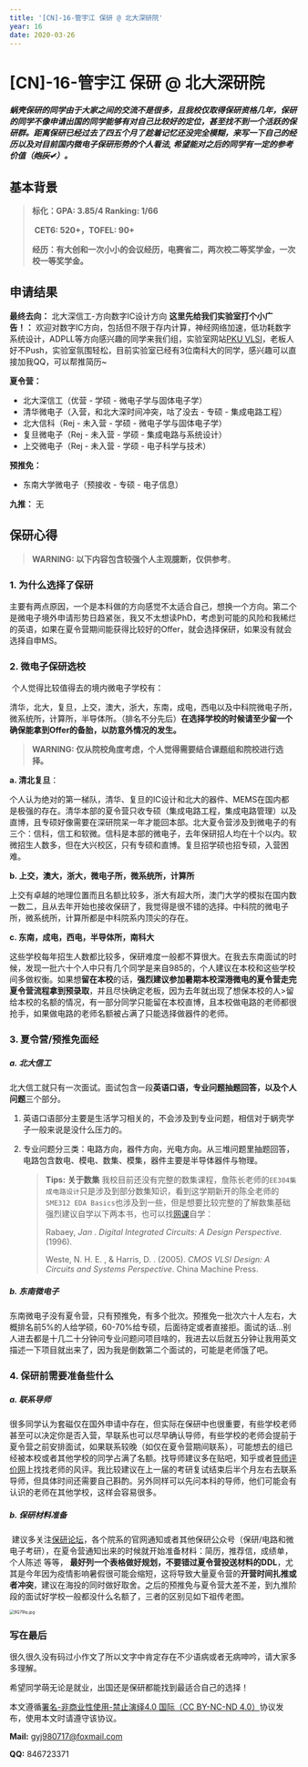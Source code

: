 ```yaml
---
title: '[CN]-16-管宇江 保研 @ 北大深研院'
year: 16
date: 2020-03-26
---
```


# [CN]-16-管宇江 保研 @ 北大深研院

##### 蜗壳保研的同学由于大家之间的交流不是很多，且我校仅取得保研资格几年，保研的同学不像申请出国的同学能够有对自己比较好的定位，甚至找不到一个活跃的保研群。距离保研已经过去了四五个月了趁着记忆还没完全模糊，来写一下自己的经历以及对目前国内微电子保研形势的个人看法, 希望能对之后的同学有一定的参考价值（~~炮灰✔~~）。



## 基本背景

> **标化：GPA: 3.85/4  Ranking: 1/66** 
>
> ​			  **CET6: 520+，TOFEL: 90+**
>
> **经历：有大创和一次小小的会议经历，电赛省二，两次校二等奖学金，一次校一等奖学金。**



## 申请结果

**最终去向：** 北大深信工-方向数字IC设计方向
**这里先给我们实验室打个小广告！：** 欢迎对数字IC方向，包括但不限于存内计算，神经网络加速，低功耗数字系统设计，ADPLL等方向感兴趣的同学来我们组，实验室网站[PKU VLSI](http://www.pku-vlsi.com/)，老板人好不Push，实验室氛围轻松，目前实验室已经有3位南科大的同学，感兴趣可以直接加我QQ，可以帮推简历~

**夏令营：** 

- 北大深信工（优营 - 学硕 - 微电子学与固体电子学）
- 清华微电子（入营，和北大深时间冲突，咕了没去 - 专硕 - 集成电路工程）
- 北大信科（Rej - 未入营 - 学硕 - 微电子学与固体电子学）
- 复旦微电子（Rej - 未入营 - 学硕 - 集成电路与系统设计）
- 上交微电子（Rej - 未入营 - 学硕 - 电子科学与技术）

**预推免：** 

- 东南大学微电子（预接收 - 专硕 - 电子信息）

**九推：** 无



## 保研心得

> **WARNING: 以下内容包含较强个人主观臆断，仅供参考**。

### 1.  为什么选择了保研

​		主要有两点原因，一个是本科做的方向感觉不太适合自己，想换一个方向。第二个是微电子境外申请形势日趋紧张，我又不太想读PhD，考虑到可能的风险和我稀烂的英语，如果在夏令营期间能获得比较好的Offer，就会选择保研，如果没有就会选择自申MS。

### 2.  微电子保研选校

​		个人觉得比较值得去的境内微电子学校有：

清华，北大，复旦，上交，澳大，浙大，东南，成电，西电以及中科院微电子所，微系统所，计算所，半导体所。（排名不分先后）**在选择学校的时候请至少留一个确保能拿到Offer的备胎，以防意外情况的发生。**

> **WARNING: 仅从院校角度考虑，个人觉得需要结合课题组和院校进行选择。**

**a. 清北复旦**：

​		个人认为绝对的第一梯队，清华、复旦的IC设计和北大的器件、MEMS在国内都是极强的存在。清华本部的夏令营只收专硕（集成电路工程，集成电路管理）以及直博，且专硕好像需要在深研院呆一年才能回本部。北大夏令营涉及到微电子的有三个：信科，信工和软微。信科是本部的微电子，去年保研招人均在十个以内。软微招生人数多，但在大兴校区，只有专硕和直博。复旦招学硕也招专硕，入营困难。

**b. 上交，澳大，浙大，微电子所，微系统所，计算所**

​		上交有卓越的地理位置而且名额比较多，浙大有超大所，澳门大学的模拟在国内数一数二，且从去年开始也接收保研了，我觉得是很不错的选择。中科院的微电子所，微系统所，计算所都是中科院系内顶尖的存在。

**c. 东南，成电，西电，半导体所，南科大**

​		这些学校每年招生人数都比较多，保研难度一般都不算很大。在我去东南面试的时候，发现一批六十个人中只有几个同学是来自985的，个人建议在本校和这些学校间多做权衡。如果想**留在本校**的话，**强烈建议参加暑期本校深港微电的夏令营走完夏令营流程拿到预录取**，并且尽快确定老板，因为去年就出现了想保本校的人>留给本校的名额的情况，有一部分同学只能留在本校直博，且本校做电路的老师都很抢手，如果做电路的老师名额被占满了只能选择做器件的老师。

### 3.  夏令营/预推免面经

##### a. 北大信工

​		北大信工就只有一次面试。面试包含一段**英语口语，专业问题抽题回答，**以及**个人问题**三个部分。

1. 英语口语部分主要是生活学习相关的，不会涉及到专业问题，相信对于蜗壳学子一般来说是没什么压力的。

2. 专业问题分三类：电路方向，器件方向，光电方向。从三堆问题里抽题回答，电路包含数电、模电、数集、模集，器件主要是半导体器件与物理。

   > **Tips:** **关于数集** 我校目前还没有完整的数集课程，詹陈长老师的`EE304集成电路设计`只是涉及到部分数集知识，看到这学期新开的陈全老师的`SME312 EDA Basics`也涉及到一些，但是想要比较完整的了解数集基础强烈建议自学以下两本书，也可以找[网课](http://b23.tv/av40507227)自学：
   >
   > Rabaey, *Jan . Digital Integrated Circuits: A Design Perspective.* (1996).
   >
   > Weste, N. H. E. , & Harris, D. . (2005). *CMOS VLSI Design: A Circuits and Systems Perspective*. China Machine Press.

   

##### b.  东南微电子

​		东南微电子没有夏令营，只有预推免，有多个批次。预推免一批次六十人左右，大概排名前5%的人给学硕，60-70%给专硕，后面待定或者直接拒。面试的话...别人进去都是十几二十分钟问专业问题问项目啥的，我进去以后就五分钟让我用英文描述一下项目就出来了，因为我是倒数第二个面试的，可能是老师饿了吧。



### 4.  保研前需要准备些什么

##### a. 联系导师

​		很多同学认为套磁仅在国外申请中存在，但实际在保研中也很重要，有些学校老师甚至可以决定你是否入营，早联系也可以尽早确认导师，有些学校的老师会提前于夏令营之前安排面试，如果联系较晚（如仅在夏令营期间联系），可能想去的组已经被本校或者其他学校的同学占满了名额。找导师建议多在贴吧，知乎或者[导师评价网](https://www.mysupervisor.org/)上找找老师的风评。我比较建议在上一届的考研复试结束后半个月左右去联系导师，但具体时间还需要自己斟酌。另外同样可以先问本科的导师，他们可能会有认识的老师在其他学校，这样会容易很多。

##### b. 保研材料准备

​		建议多关注[保研论坛](https://www.eeban.com/)，各个院系的官网通知或者其他保研公众号（保研/电路和微电子考研），在夏令营通知出来的时候就开始准备材料：简历，推荐信，成绩单，个人陈述 等等， **最好列一个表格做好规划，不要错过夏令营投送材料的DDL**，尤其是今年因为疫情影响暑假很可能会缩短，这将导致大量夏令营的**开营时间扎推或者冲突**，建议在海投的同时做好取舍。之后的预推免与夏令营大差不差，到九推阶段的面试好学校一般都没什么名额了，三者的区别见如下祖传老图。

<img src="https://s1.ax1x.com/2020/03/14/8Q79lq.jpg" alt="8Q79lq.jpg" style="zoom:50%;" />

### 写在最后

很久很久没有码过小作文了所以文字中肯定存在不少语病或者无病呻吟，请大家多多理解。

希望同学萌无论是就业，出国还是保研都能找到最适合自己的选择！





本文遵循[署名-非商业性使用-禁止演绎4.0 国际（CC BY-NC-ND 4.0）](https://creativecommons.org/licenses/by-nc-nd/4.0/deed.zh)协议发布，使用本文时请遵守该协议。

**Mail:** gyj980717@foxmail.com

**QQ:** 846723371
